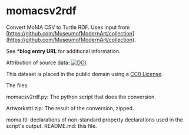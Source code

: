 momacsv2rdf
===================

Convert MoMA CSV to Turtle RDF.  Uses input from [https://github.com/MuseumofModernArt/collection] (https://github.com/MuseumofModernArt/collection). 

See *****blog entry URL**** for additional information. 

Attribution of source data: [![DOI](https://zenodo.org/badge/15218/MuseumofModernArt/collection.svg)](https://zenodo.org/badge/latestdoi/15218/MuseumofModernArt/collection).

This dataset is placed in the public domain using a [CC0 License](https://creativecommons.org/publicdomain/zero/1.0/).

The files: 

momacsv2rdf.py: The python script that does the conversion. 

Artworksttl.zip: The result of the conversion, zipped. 

moma.ttl: declarations of non-standard property declarations used in the script's output.
README.md: this file.